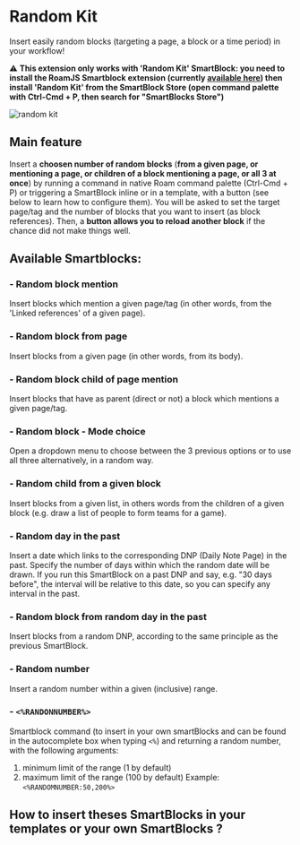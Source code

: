 # Random Kit

Insert easily random blocks (targeting a page, a block or a time period) in your workflow!

⚠️ __This extension only works with **'Random Kit' SmartBlock**: you need to install the RoamJS Smartblock extension (currently [available here](https://roamjs.com/extensions/smartblocks)) then install 'Random Kit' from the SmartBlock Store (open command palette with Ctrl-Cmd + P, then search for "SmartBlocks Store")__

![random kit](https://user-images.githubusercontent.com/74436347/180059782-e56188da-1bd0-4354-9541-411a67972ecb.gif)


## Main feature
Insert a **choosen number of random blocks** (**from a given page, or mentioning a page, or children of a block mentioning a page, or all 3 at once**) by running a command in native Roam command palette (Ctrl-Cmd + P) or triggering a SmartBlock inline or in a template, with a button (see below to learn how to configure them).
You will be asked to set the target page/tag and the number of blocks that you want to insert (as block references).
Then, a **button allows you to reload another block** if the chance did not make things well.


## Available Smartblocks:

### - Random block mention
Insert blocks which mention a given page/tag (in other words, from the 'Linked references' of a given page).
    
### - Random block from page
Insert blocks from a given page (in other words, from its body).
    
### - Random block child of page mention
Insert blocks that have as parent (direct or not) a block which mentions a given page/tag.

### - Random block - Mode choice
Open a dropdown menu to choose between the 3 previous options or to use all three alternatively, in a random way.
    
### - Random child from a given block
Insert blocks from a given list, in others words from the children of a given block (e.g. draw a list of people to form teams for a game).
    
### - Random day in the past
Insert a date which links to the corresponding DNP (Daily Note Page) in the past.
Specify the number of days within which the random date will be drawn. If you run this SmartBlock on a past DNP and say, e.g. "30 days before", the interval will be relative to this date, so you can specify any interval in the past.
    
### - Random block from random day in the past
Insert blocks from a random DNP, according to the same principle as the previous SmartBlock.

### - Random number
Insert a random number within a given (inclusive) range.

### - `<%RANDONNUMBER%>`
Smartblock command (to insert in your own smartBlocks and can be found in the autocomplete box when typing `<%`) and returning a random number, with the following arguments:
1. minimum limit of the range (1 by default)
2. maximum limit of the range (100 by default)
Example: `<%RANDOMNUMBER:50,200%>`
   
   
## How to insert theses SmartBlocks in your templates or your own SmartBlocks ?
